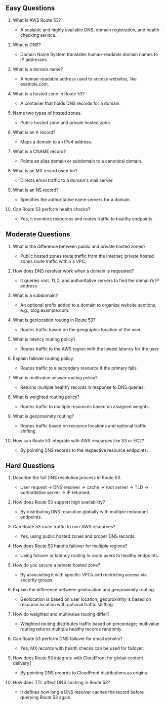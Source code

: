 ## Easy Questions

1. What is AWS Route 53?  
   - A scalable and highly available DNS, domain registration, and health-checking service.

2. What is DNS?  
   - Domain Name System translates human-readable domain names to IP addresses.

3. What is a domain name?  
   - A human-readable address used to access websites, like example.com.

4. What is a hosted zone in Route 53?  
   - A container that holds DNS records for a domain.

5. Name two types of hosted zones.  
   - Public hosted zone and private hosted zone.

6. What is an A record?  
   - Maps a domain to an IPv4 address.

7. What is a CNAME record?  
   - Points an alias domain or subdomain to a canonical domain.

8. What is an MX record used for?  
   - Directs email traffic to a domain's mail server.

9. What is an NS record?  
   - Specifies the authoritative name servers for a domain.

10. Can Route 53 perform health checks?  
    - Yes, it monitors resources and routes traffic to healthy endpoints.

## Moderate Questions

1. What is the difference between public and private hosted zones?  
   - Public hosted zones route traffic from the internet; private hosted zones route traffic within a VPC.

2. How does DNS resolver work when a domain is requested?  
   - It queries root, TLD, and authoritative servers to find the domain’s IP address.

3. What is a subdomain?  
   - An optional prefix added to a domain to organize website sections, e.g., blog.example.com.

4. What is geolocation routing in Route 53?  
   - Routes traffic based on the geographic location of the user.

5. What is latency routing policy?  
   - Routes traffic to the AWS region with the lowest latency for the user.

6. Explain failover routing policy.  
   - Routes traffic to a secondary resource if the primary fails.

7. What is multivalue answer routing policy?  
   - Returns multiple healthy records in response to DNS queries.

8. What is weighted routing policy?  
   - Routes traffic to multiple resources based on assigned weights.

9. What is geoproximity routing?  
   - Routes traffic based on resource locations and optional traffic shifting.

10. How can Route 53 integrate with AWS resources like S3 or EC2?  
    - By pointing DNS records to the respective resource endpoints.

## Hard Questions

1. Describe the full DNS resolution process in Route 53.  
   - User request → DNS resolver → cache → root server → TLD → authoritative server → IP returned.

2. How does Route 53 support high availability?  
   - By distributing DNS resolution globally with multiple redundant endpoints.

3. Can Route 53 route traffic to non-AWS resources?  
   - Yes, using public hosted zones and proper DNS records.

4. How does Route 53 handle failover for multiple regions?  
   - Using failover or latency routing to route users to healthy endpoints.

5. How do you secure a private hosted zone?  
   - By associating it with specific VPCs and restricting access via security groups.

6. Explain the difference between geolocation and geoproximity routing.  
   - Geolocation is based on user location; geoproximity is based on resource location with optional traffic shifting.

7. How do weighted and multivalue routing differ?  
   - Weighted routing distributes traffic based on percentage; multivalue routing returns multiple healthy records randomly.

8. Can Route 53 perform DNS failover for email servers?  
   - Yes, MX records with health checks can be used for failover.

9. How does Route 53 integrate with CloudFront for global content delivery?  
   - By pointing DNS records to CloudFront distributions as origins.

10. How does TTL affect DNS caching in Route 53?  
    - It defines how long a DNS resolver caches the record before querying Route 53 again.
